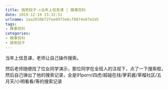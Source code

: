 ```yaml
---
title: 搞笑段子->当年上信息课 | 糗事百科
date: 2019-12-18 15:32:51
urlname: 1aa2030bf2fee0973e6cf0874e87e2d5
tags: 
- 糗事百科
categories:
- 糗事百科
- 搞笑段子
---
```

当年上信息课，老师让自己操作搜索。

然后老师随便找了位女同学演示，那位同学在全班人的注视下，点了一下搜索框，然后自己弹出了他的搜索记录，全是91porn/四虎/超碰在线/萝莉酱/草榴社区/五月天/小明看看/等的搜索记录


